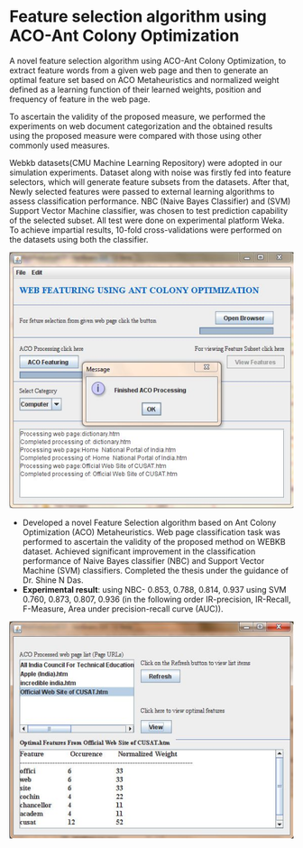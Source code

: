 # Feature selection algorithm using ACO-Ant Colony Optimization

A novel feature selection algorithm using ACO-Ant Colony Optimization, to extract feature words from a given web page and then to generate an optimal feature set based on ACO Metaheuristics and normalized weight defined as a learning function of their learned weights, position and frequency of feature in the web page. 

To ascertain the validity of the proposed measure, we performed the experiments on web document categorization and the obtained results using the proposed measure were compared with those using other commonly used measures. 

Webkb datasets(CMU Machine Learning Repository) were adopted in our simulation experiments. Dataset along with noise was firstly fed into feature selectors, which will generate feature subsets from the datasets. After that, Newly selected features were passed to external learning algorithms to assess classification performance. NBC (Naive Bayes Classifier) and (SVM) Support Vector Machine classifier, was chosen to test prediction capability of the selected subset. All test were done on experimental platform Weka. To achieve impartial results, 10-fold cross-validations were performed on the datasets using both the classifier.

![gui image](/GuiPage1.JPG)

- Developed a novel Feature Selection algorithm based on Ant Colony Optimization (ACO) Metaheuristics. Web page classification task was performed to ascertain the validity of the proposed method on WEBKB dataset. Achieved significant improvement in the classification performance of Naive Bayes classifier (NBC) and Support Vector Machine (SVM) classifiers. Completed the thesis under the guidance of Dr. Shine N Das.
- **Experimental result**: using NBC- 0.853, 0.788, 0.814, 0.937 using SVM 0.760, 0.873, 0.807, 0.936 (in the following order IR-precision, IR-Recall, F-Measure, Area under precision-recall curve (AUC)).

![gui image](/GuiPage2.JPG)
